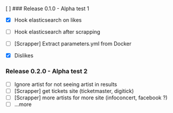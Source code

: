 [ ] ### Release 0.1.0 - Alpha test 1

* [x] Hook elasticsearch on likes
* [ ] Hook elasticsearch after scrapping 
* [ ] [Scrapper] Extract parameters.yml from Docker
* [x] Dislikes


### Release 0.2.0 - Alpha test 2

* [ ] Ignore artist for not seeing artist in results
* [ ] [Scrapper] get tickets site (ticketmaster, digitick)
* [ ] [Scrapper] more artists for more site (infoconcert, facebook ?)
* [ ] ...more